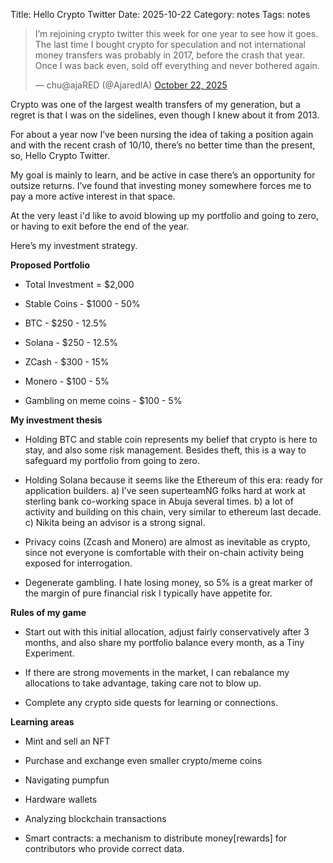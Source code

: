 Title: Hello Crypto Twitter
Date: 2025-10-22
Category: notes
Tags: notes

<blockquote class="twitter-tweet"><p lang="en" dir="ltr">I’m rejoining crypto twitter this week for one year to see how it goes.<br>The last time I bought crypto for speculation and not international money transfers was probably in 2017, before the crash that year. <br>Once I was back even, sold off everything and never bothered again.</p>&mdash; chu@ajaRED (@AjaredIA) <a href="https://twitter.com/AjaredIA/status/1980990182234149343?ref_src=twsrc%5Etfw">October 22, 2025</a></blockquote> <script async src="https://platform.twitter.com/widgets.js" charset="utf-8"></script>

Crypto was one of the largest wealth transfers of my generation, but a regret is that I was on the sidelines, even though I knew about it from 2013. 

For about a year now I’ve been nursing the idea of taking a position again and with the recent crash of 10/10, there’s no better time than the present, so, Hello Crypto Twitter.

My goal is mainly to learn, and be active in case there’s an opportunity for outsize returns. I’ve found that investing money somewhere forces me to pay a more active interest in  that space.

At the very least i'd like to avoid blowing up my portfolio and going to zero, or having to exit before the end of the year.

Here’s my investment strategy. 

**Proposed Portfolio**

- Total Investment = $2,000

- Stable Coins - $1000 - 50%

- BTC - $250 - 12.5%

- Solana - $250 - 12.5%

- ZCash - $300 - 15%

- Monero - $100 - 5%

- Gambling on meme coins - $100 - 5%

**My investment thesis**

- Holding  BTC and stable coin represents my belief that crypto is here to stay, and also some risk management. Besides theft, this is a way to safeguard my portfolio from going to zero.

- Holding Solana because it seems like the Ethereum of this era: ready for application builders.
	a) I’ve seen superteamNG folks hard at work at sterling bank co-working space in Abuja several times.
	b) a lot of activity and building on this chain, very similar to ethereum last decade. 
	c) Nikita being an advisor is a strong signal.
- Privacy coins (Zcash and Monero) are almost as inevitable as crypto, since not everyone is comfortable with their on-chain activity being exposed for interrogation.
- Degenerate gambling. I hate losing money, so 5% is a great marker of the margin of pure financial risk I typically have appetite for.

**Rules of my game**

- Start out with this initial allocation, adjust fairly conservatively after 3 months, and also share my portfolio balance every month, as a Tiny Experiment.

- If there are strong movements in the market, I can rebalance my allocations to take advantage, taking care not to blow up.

- Complete any crypto side quests for learning or connections.

**Learning areas**

- Mint and sell an NFT

- Purchase and exchange even smaller  crypto/meme coins

- Navigating pumpfun

- Hardware wallets

- Analyzing blockchain transactions

- Smart contracts: a mechanism to distribute money[rewards] for contributors who provide correct data.